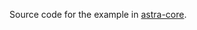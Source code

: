 Source code for the example in [astra-core](https://github.com/RadikalJin/astra/blob/main/astra-core/README.md).
